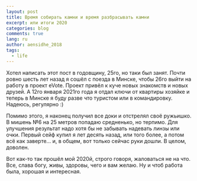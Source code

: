 ```yaml
---
layout: post
title: Время собирать камни и время разбрасывать камни
excerpt: или итоги 2020
categories: blog
comments: true
lang: ru
author: aensidhe_2018
tags:
  - life
---
```


Хотел написать этот пост в годовщину, 25го, но таки был занят. Почти ровно шесть лет назад я сошёл с поезда в Минске, чтобы 26го выйти на работу в проект eVote. Проект привёл к куче новых знакомств и новых друзей. А 12го января 2021го года я отдал ключи от квартиры хозяйке и теперь в Минске я буду разве что туристом или в командировку. Надеюсь, регулярно :)

Помимо этого, я наконец получил все доки и отстрелял своё ружьишко. В мишень №6 на 25 метров попадаю средненько, но терпимо. Для улучшения результат надо хотя бы не забывать надевать линзы или очки. Первый сейф купил я лет десять назад, или того более, а потом всё как заверте... и, в общем, вот только сейчас руки дошли. В целом, доволен.

Вот как-то так прошёл мой 2020й, строго говоря, жаловаться не на что. Все, слава богу, живы, здоровы, чего и вам желаю. Ну и чтоб работа была, хорошая и интересная.
